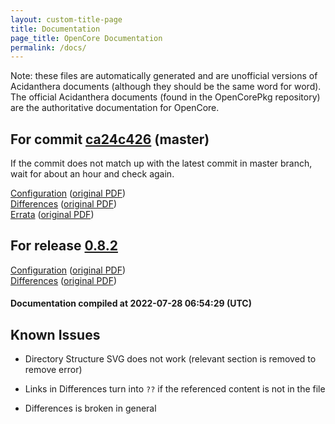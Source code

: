 ```yaml
---
layout: custom-title-page
title: Documentation
page_title: OpenCore Documentation
permalink: /docs/
---
```

Note: these files are automatically generated and are unofficial versions of Acidanthera documents (although they should be the same word for word). The official Acidanthera documents (found in the OpenCorePkg repository) are the authoritative documentation for OpenCore.

## For commit [ca24c426](https://github.com/acidanthera/OpenCorePkg/tree/ca24c4266a89742852b7ec2ff49ca94c0ab613f6) (master)

If the commit does not match up with the latest commit in master branch, wait for about an hour and check again.

[Configuration](latest/Configuration.html) ([original PDF](https://github.com/acidanthera/OpenCorePkg/blob/ca24c4266a89742852b7ec2ff49ca94c0ab613f6/Docs/Configuration.pdf))
<br>
[Differences](latest/Differences.html) ([original PDF](https://github.com/acidanthera/OpenCorePkg/blob/ca24c4266a89742852b7ec2ff49ca94c0ab613f6/Docs/Differences/Differences.pdf))
<br>
[Errata](latest/Errata.html) ([original PDF](https://github.com/acidanthera/OpenCorePkg/blob/ca24c4266a89742852b7ec2ff49ca94c0ab613f6/Docs/Errata/Errata.pdf))

## For release [0.8.2](https://github.com/acidanthera/OpenCorePkg/tree/0.8.2)

[Configuration](release/Configuration.html) ([original PDF](https://github.com/acidanthera/OpenCorePkg/blob/0.8.2/Docs/Configuration.pdf))
<br>
[Differences](release/Differences.html) ([original PDF](https://github.com/acidanthera/OpenCorePkg/blob/0.8.2/Docs/Differences/Differences.pdf))

#### Documentation compiled at 2022-07-28 06:54:29 (UTC)

## Known Issues

* Directory Structure SVG does not work (relevant section is removed to remove error)

* Links in Differences turn into `??` if the referenced content is not in the file

* Differences is broken in general
